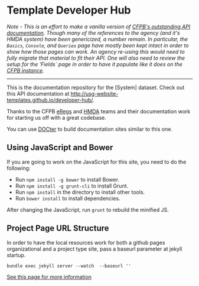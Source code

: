 Template Developer Hub 
====================

*Note - This is an effort to make a vanilla version of [CFPB's outstanding API documentation](https://github.com/cfpb/api).  Though many of the references to the agency (and it's HMDA system) have been genericized, a number remain.  In particular, the `Basics`, `Console`, and `Queries` page have mostly been kept intact in order to show how those pages can work.  An agency re-using this would need to fully migrate that material to fit their API.  One will also need to review the setup for the 'Fields` page in order to have it populate like it does on the [CFPB instance](http://cfpb.github.io/api/hmda/fields.html).* 

----

This is the documentation repository for the [System] dataset.
Check out this API documentation at http://usg-website-templates.github.io/developer-hub/.

Thanks to the CFPB [eRegs](https://github.com/cfpb/regulations-core) and [HMDA](https://github.com/cfpb/api) teams and their documentation work for starting us off with a great codebase.

You can use [DOCter](https://github.com/cfpb/DOCter) to build documentation sites similar to this one.

## Using JavaScript and Bower

If you are going to work on the JavaScript for this site, you need to do the following:

* Run `npm install -g bower` to install Bower.
* Run `npm install -g grunt-cli` to install Grunt.
* Run `npm install` in the directory to install other tools.
* Run `bower install` to install dependencies.

After changing the JavaScript, run `grunt` to rebuild the minified JS.

## Project Page URL Structure
In order to have the local resources work for both a github pages organizational and a project type site, pass a baseurl parameter at jekyll startup.

```
bundle exec jekyll server --watch  --baseurl ''
```

[See this page for more information](http://jekyllrb.com/docs/github-pages/#project-page-url-structure)
